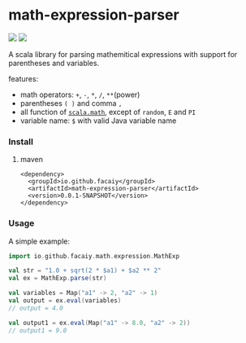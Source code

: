 # math-expression-parser
[<img src="https://img.shields.io/travis/facaiy/math-expression-parser.svg"/>](https://travis-ci.org/facaiy/math-expression-parser)
[<img src="https://img.shields.io/maven-central/v/io.github.facaiy/math-expression-parser.svg">](http://search.maven.org/#search|ga|1|g:"io.github.facaiy"%20AND%20a:"math-expression-parser")

A scala library for parsing mathemitical expressions with support for parentheses and variables.

features:
+ math operators: `+`, `-`, `*`, `/`, `**`(power)
+ parentheses `( )` and comma `,`
+ all function of [`scala.math`](http://www.scala-lang.org/api/2.12.1/scala/math/index.html), except of `random`, `E` and `PI`
+ variable name: `$` with valid Java variable name


### Install

1. maven
   ```
   <dependency>
     <groupId>io.github.facaiy</groupId>
     <artifactId>math-expression-parser</artifactId>
     <version>0.0.1-SNAPSHOT</version>
   </dependency>
   ```


### Usage

A simple example:

```scala
import io.github.facaiy.math.expression.MathExp

val str = "1.0 + sqrt(2 * $a1) + $a2 ** 2"
val ex = MathExp.parse(str)

val variables = Map("a1" -> 2, "a2" -> 1)
val output = ex.eval(variables)
// output = 4.0

val output1 = ex.eval(Map("a1" -> 8.0, "a2" -> 2))
// output1 = 9.0
```

